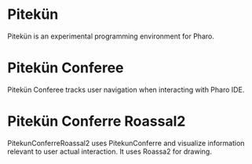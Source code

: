 Pitekün
=======

Pitekün is an experimental programming environment for Pharo.

Pitekün Conferee
================

Pitekün Conferee tracks user navigation when interacting with Pharo IDE.

Pitekün Conferre Roassal2
=======================

PitekunConferreRoassal2 uses PitekunConferre and visualize information relevant to user actual interaction. It uses Roassa2 for drawing.
